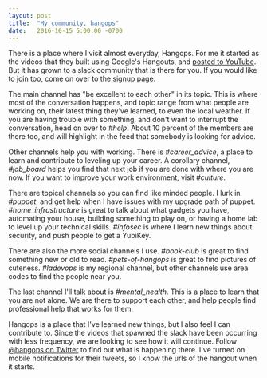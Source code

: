 ```yaml
---
layout: post
title:  "My community, hangops"
date:   2016-10-15 5:00:00 -0700
---
```


There is a place where I visit almost everyday, Hangops. For me it started as the videos that they built using Google's Hangouts, and [posted to YouTube](https://www.youtube.com/user/hangops). But it has grown to a slack community that is there for you. If you would like to join too, come on over to the [signup page](https://signup.hangops.com/).

The main channel has "be excellent to each other" in its topic. This is where most of the conversation happens, and topic range from what people are working on, their latest thing they've learned, to even the local weather. If you are having trouble with something, and don't want to interrupt the conversation, head on over to *#help*. About 10 percent of the members are there too, and will highlight in the feed that somebody is looking for advice.

Other channels help you with working. There is *#career\_advice*, a place to learn and contribute to leveling up your career. A corollary channel, *#job\_board* helps you find that next job if you are done with where you are now. If you want to improve your work environment, visit *#culture*.

There are topical channels so you can find like minded people. I lurk in *#puppet*, and get help when I have issues with my upgrade path of puppet. *#home\_infrastructure* is great to talk about what gadgets you have, automating your house, building something to play on, or having a home lab to level up your technical skills. *#infosec* is where I learn new things about security, and push people to get a YubiKey.

There are also the more social channels I use. *#book-club* is great to find something new or old to read. *#pets-of-hangops* is great to find pictures of cuteness. *#ladevops* is my regional channel, but other channels use area codes to find the people near you.

The last channel I'll talk about is *#mental\_health*. This is a place to learn that you are not alone. We are there to support each other, and help people find professional help that works for them.

Hangops is a place that I've learned new things, but I also feel I can contribute to. Since the videos that spawned the slack have been occurring with less frequency, we are looking to see how it will continue. Follow [@hangops on Twitter](https://www.twitter.com/hangops) to find out what is happening there. I've turned on mobile notifications for their tweets, so I know the urls of the hangout when it starts.